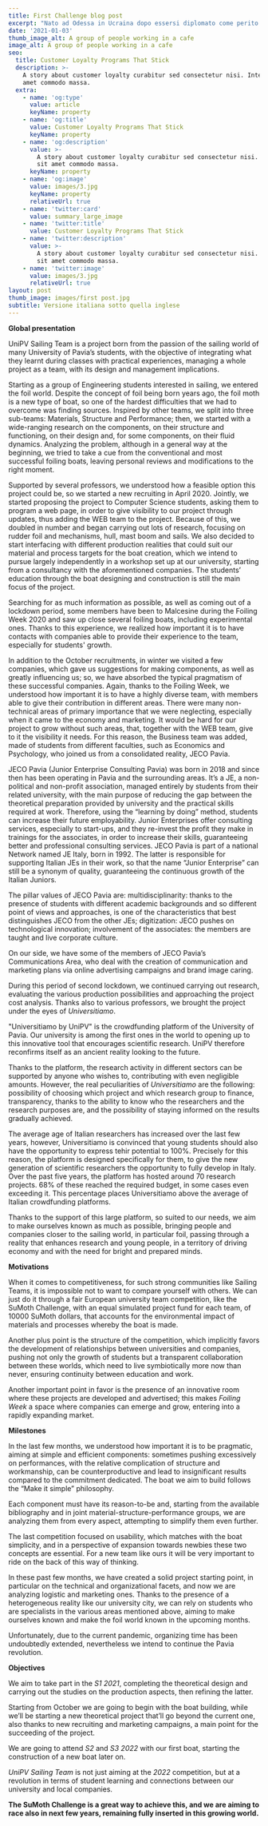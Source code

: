 ```yaml
---
title: First Challenge blog post
excerpt: "Nato ad Odessa in Ucraina dopo essersi diplomato come perito manutentore Aeronautico presso l’I.T.I.S\_ G. Feltrinelli di Milano si iscrive al corso di laurea in Ingegneria Industriale Meccanica all'Università di Pavia. Durante il primo anno universitario entra a far parte del UniPV Sailing Team spinto dalla voglia di far esperienza\_ e di contribuire con le proprie conoscenze in ambito aeronautico. Entra nel Team Performance, partecipando principalmente alla progettazione dello scafo e al miglioramento dell’efficienza generale.Nel tempo libero, oltre alla passione per la chitarra elettrica, segue con interesse i progressi in campo aerospaziale e nel settore dell’automotive. La fluenza in lingua inglese ha reso possibile l’apprendimento di nozioni aggiuntive in campo tecnico, che lo motivano alla creazione di progetti personali su Fusion360 e su carta, mantenendo alta la voglia di reinventarsi e migliorarsi nel tempo."
date: '2021-01-03'
thumb_image_alt: A group of people working in a cafe
image_alt: A group of people working in a cafe
seo:
  title: Customer Loyalty Programs That Stick
  description: >-
    A story about customer loyalty curabitur sed consectetur nisi. Integer sit
    amet commodo massa.
  extra:
    - name: 'og:type'
      value: article
      keyName: property
    - name: 'og:title'
      value: Customer Loyalty Programs That Stick
      keyName: property
    - name: 'og:description'
      value: >-
        A story about customer loyalty curabitur sed consectetur nisi. Integer
        sit amet commodo massa.
      keyName: property
    - name: 'og:image'
      value: images/3.jpg
      keyName: property
      relativeUrl: true
    - name: 'twitter:card'
      value: summary_large_image
    - name: 'twitter:title'
      value: Customer Loyalty Programs That Stick
    - name: 'twitter:description'
      value: >-
        A story about customer loyalty curabitur sed consectetur nisi. Integer
        sit amet commodo massa.
    - name: 'twitter:image'
      value: images/3.jpg
      relativeUrl: true
layout: post
thumb_image: images/first post.jpg
subtitle: Versione italiana sotto quella inglese
---
```

**Global presentation**

UniPV Sailing Team is a project born from the passion of the sailing world of many University of Pavia’s students, with the objective of integrating what they learnt during classes with practical experiences, managing a whole project as a team, with its design and management implications.

Starting as a group of Engineering students interested in sailing, we entered the foil world. Despite the concept of foil being born years ago, the foil moth is a new type of boat, so one of the hardest difficulties that we had to overcome was finding sources. Inspired by other teams, we split into three sub-teams: Materials, Structure and Performance; then, we started with a wide-ranging research on the components, on their structure and functioning, on their design and, for some components, on their fluid dynamics. Analyzing the problem, although in a general way at the beginning, we tried to take a cue from the conventional and most successful foiling boats, leaving personal reviews and modifications to the right moment.

Supported by several professors, we understood how a feasible option this project could be, so we started a new recruiting in April 2020. Jointly, we started proposing the project to Computer Science students, asking them to program a web page, in order to give visibility to our project through updates, thus adding the WEB team to the project. Because of this, we doubled in number and began carrying out lots of research, focusing on rudder foil and mechanisms, hull, mast boom and sails. We also decided to start interfacing with different production realities that could suit our material and process targets for the boat creation, which we intend to pursue largely independently in a workshop set up at our university, starting from a consultancy with the aforementioned companies. The students’ education through the boat designing and construction is still the main focus of the project.

Searching for as much information as possible, as well as coming out of a lockdown period, some members have been to Malcesine during the Foiling Week 2020 and saw up close several foiling boats, including experimental ones. Thanks to this experience, we realized how important it is to have contacts with companies able to provide their experience to the team, especially for students' growth.

In addition to the October recruitments, in winter we visited a few companies, which gave us suggestions for making components, as well as greatly influencing us; so, we have absorbed the typical pragmatism of these successful companies. Again, thanks to the Foiling Week, we understood how important it is to have a highly diverse team, with members able to give their contribution in different areas. There were many non-technical areas of primary importance that we were neglecting, especially when it came to the economy and marketing. It would be
hard for our project to grow without such areas, that, together with the WEB team, give to it the visibility it needs. For this reason, the Business team was added, made of students from different faculties, such as Economics and Psychology, who joined us from a consolidated reality, JECO Pavia.

JECO Pavia (Junior Enterprise Consulting Pavia) was born in 2018 and since then has been operating in Pavia and the surrounding areas. It’s a JE, a non-political and non-profit association, managed entirely by students from their related university, with the main purpose of reducing the gap between the theoretical preparation provided by university and the practical skills required at work. Therefore, using the “learning by doing” method, students can increase their future employability. Junior Enterprises offer consulting services, especially to start-ups, and they
re-invest the profit they make in trainings for the associates, in order to increase their skills, guaranteeing better and professional consulting services. JECO Pavia is part of a national Network named JE Italy, born in 1992. The latter is responsible for supporting Italian JEs in their work, so that the name “Junior Enterprise” can still be a synonym of quality, guaranteeing the continuous growth of the Italian Juniors.

The pillar values ​​of JECO Pavia are: multidisciplinarity: thanks to the presence of students with different academic backgrounds and so different point of views and approaches, is one of the characteristics that best distinguishes JECO from the other JEs; digitization: JECO pushes on technological innovation; involvement of the associates: the members are taught and live corporate culture.

On our side, we have some of the members of JECO Pavia’s Communications Area, who deal with the creation of communication and marketing plans via online advertising campaigns and brand image caring.

During this period of second lockdown, we continued carrying out research, evaluating the various production possibilities and approaching the project cost analysis. Thanks also to various professors, we brought the project under the eyes of *Universitiamo*.

"Universitiamo by UniPV" is the crowdfunding platform of the University of Pavia. Our university is among the first ones in the world to opening up to this innovative tool that encourages scientific research. UniPV therefore reconfirms itself as an ancient reality looking to the future.

Thanks to the platform, the research activity in different sectors can be supported by anyone who wishes to, contributing with even negligible amounts. However, the real peculiarities of *Universitiamo* are the following: possibility of choosing which project and which research group to finance, transparency, thanks to the ability to know who the researchers and the research purposes are, and the possibility of staying informed on the results gradually achieved.

The average age of Italian researchers has increased over the last few years, however, Universitiamo is convinced that young students should also have the opportunity to express tehir potential to 100%. Precisely for this reason, the platform is designed specifically for them, to give the new generation of scientific researchers the opportunity to fully develop in Italy. Over the past five years, the platform has hosted around 70 research projects. 68% of these reached the required budget, in some cases even exceeding it. This percentage places Universitiamo above the average of Italian crowdfunding platforms.

Thanks to the support of this large platform, so suited to our needs, we aim to make ourselves known as much as possible, bringing people and companies closer to the sailing world, in particular foil, passing through a reality that enhances research and young people, in a territory of driving economy and with the need for bright and prepared minds.

**Motivations**

When it comes to competitiveness, for such strong communities like Sailing Teams, it is impossible not to want to compare yourself with others. We can just do it through a fair European university team competition, like the SuMoth Challenge, with an equal simulated project fund for each team, of 10000 SuMoth dollars, that accounts for the environmental impact of materials and processes whereby the boat is made.

Another plus point is the structure of the competition, which implicitly favors the development of relationships between universities and companies, pushing not only the growth of students but a transparent collaboration between these worlds, which need to live symbiotically more now than never, ensuring continuity between education and work.

Another important point in favor is the presence of an innovative room where these projects are developed and advertised; this makes *Foiling Week* a space where companies can emerge and grow, entering into a rapidly expanding market.

**Milestones**

In the last few months, we understood how important it is to be pragmatic, aiming at simple and efficient components: sometimes pushing excessively on performances, with the relative complication of structure and workmanship, can be counterproductive and lead to insignificant results compared to the commitment dedicated. The boat we aim to build follows the “Make it simple” philosophy.

Each component must have its reason-to-be and, starting from the available bibliography and in joint material-structure-performance groups, we are analyzing them from every aspect, attempting to simplify them even further.

The last competition focused on usability, which matches with the boat simplicity, and in a perspective of expansion towards newbies these two concepts are essential. For a new team like ours it will be very important to ride on the back of this way of thinking.

In these past few months, we have created a solid project starting point, in particular on the technical and organizational facets, and now we are analyzing logistic and marketing ones. Thanks to the presence of a heterogeneous reality like our university city, we can rely on students who are specialists in the various areas mentioned above, aiming to make ourselves known and make the foil world known in the upcoming months.

Unfortunately, due to the current pandemic, organizing time has been undoubtedly extended, nevertheless we intend to continue the Pavia revolution.

**Objectives**

We aim to take part in the *S1 2021*, completing the theoretical design and carrying out the studies on the production aspects, then refining the latter.

Starting from October we are going to begin with the boat building, while we’ll be starting a new theoretical project that’ll go beyond the current one, also thanks to new recruiting and marketing campaigns, a main point for the succeeding of the project.

We are going to attend *S2* and *S3 2022* with our first boat, starting the construction of a new boat later on.

*UniPV Sailing Team* is not just aiming at the *2022* competition, but at a revolution in terms of student learning and connections between our university and local companies.

**The SuMoth Challenge is a great way to achieve this, and we are
aiming to race also in next few years, remaining fully inserted in this growing
world.**
